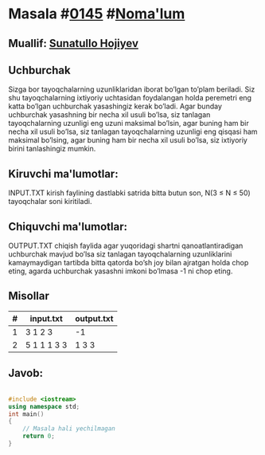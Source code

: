 
<h1>Masala #<a href="https://robocontest.uz/tasks/0145">0145</a> #<a href="https://robocontest.uz/tasks?category=1">Noma'lum</a></h1>
<h2> Muallif: <a href="https://robocontest.uz/profile/sunnat">Sunatullo Hojiyev</a></h2>
<h2>Uchburchak</h2>
<p>Sizga bor tayoqchalarning uzunliklaridan iborat bo’lgan to’plam beriladi. Siz shu tayoqchalarning ixtiyoriy uchtasidan foydalangan holda peremetri eng katta bo’lgan uchburchak yasashingiz kerak bo’ladi. Agar bunday uchburchak yasashning bir necha xil usuli bo’lsa, siz tanlagan tayoqchalarning uzunligi eng uzuni maksimal bo’lsin, agar buning ham bir necha xil usuli bo’lsa, siz tanlagan tayoqchalarning uzunligi eng qisqasi ham maksimal bo’lsing, agar buning ham bir necha xil usuli bo’lsa, siz ixtiyoriy birini tanlashingiz mumkin.</p>
<h2>Kiruvchi ma'lumotlar:</h2>
<p>INPUT.TXT kirish faylining dastlabki satrida bitta butun son, N(3 ≤ N ≤ 50) tayoqchalar soni kiritiladi.</p>
<h2>Chiquvchi ma'lumotlar:</h2>
<p>OUTPUT.TXT chiqish faylida agar yuqoridagi shartni qanoatlantiradigan uchburchak mavjud bo’lsa siz tanlagan tayoqchalarning uzunliklarini kamaymaydigan tartibda bitta qatorda bo’sh joy bilan ajratgan holda chop eting, agarda uchburchak yasashni imkoni bo’lmasa -1 ni chop eting.</p>
<h2>Misollar</h2>
<table>
    <thead>
        <tr>
            <th>#</th>
            <th>input.txt</th>
            <th>output.txt</th>
        </tr>
    </thead>
    <tbody>
            <tr>
                <td>1</td>
                <td>3
1 2 3</td>
                <td>-1</td>
            </tr>
            <tr>
                <td>2</td>
                <td>5
1 1 1 3 3</td>
                <td>1 3 3</td>
            </tr>
    </tbody>
    </table>
    
<h2>Javob:</h2>

######
```cpp
#include <iostream>
using namespace std;
int main()
{
    // Masala hali yechilmagan
    return 0;
}
```
